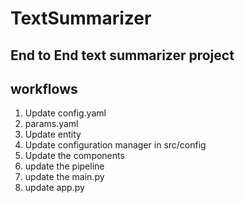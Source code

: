 # TextSummarizer
## End to End text summarizer project

## workflows

1. Update config.yaml
2. params.yaml
3. Update entity
4. Update configuration manager in src/config
5. Update the components
6. update the pipeline
7. update the main.py
8. update app.py


